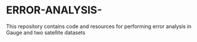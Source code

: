 # ERROR-ANALYSIS-
This repository contains code and resources for performing error analysis in Gauge and two satellite datasets
